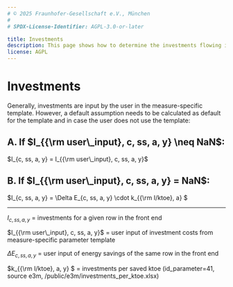 ```yaml
---
# © 2025 Fraunhofer-Gesellschaft e.V., München
#
# SPDX-License-Identifier: AGPL-3.0-or-later

title: Investments
description: This page shows how to determine the investments flowing into the calculations.
license: AGPL
---
```


<!--
© 2024, 2025 Fraunhofer-Gesellschaft e.V., München

SPDX-License-Identifier: AGPL-3.0-or-later
-->

Investments
=

Generally, investments are input by the user in the measure-specific template. However, a default assumption needs to be calculated as default for the template and in case the user does not use the template:

A. If $`I_{{\rm user\_input}, c, ss, a, y} \neq NaN`$:
-

$`I_{c, ss, a, y} = I_{{\rm user\_input}, c, ss, a, y}`$

B. If $`I_{{\rm user\_input}, c, ss, a, y} = NaN`$:
-

$`I_{c, ss, a, y} = \Delta E_{c, ss, a, y} \cdot k_{{\rm I/ktoe}, a} `$

---

$`I_{c, ss, a, y}`$ = investments for a given row in the front end

$`I_{{\rm user\_input}, c, ss, a, y}`$ = user input of investment costs from measure-specific parameter template

$`\Delta E_{c, ss, a, y}`$ = user input of energy savings of the same row in the front end

$`k_{{\rm I/ktoe}, a, y} `$ = investments per saved ktoe (id_parameter=41, source e3m, /public/e3m/investments_per_ktoe.xlsx)